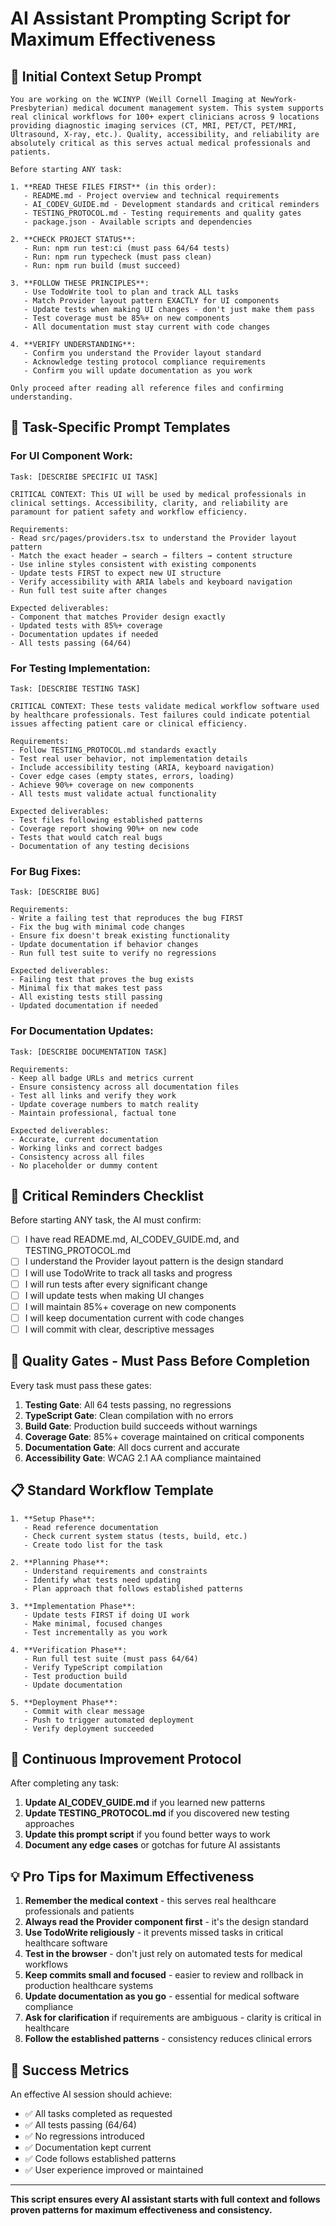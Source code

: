 # AI Assistant Prompting Script for Maximum Effectiveness

## 🎯 **Initial Context Setup Prompt**

```
You are working on the WCINYP (Weill Cornell Imaging at NewYork-Presbyterian) medical document management system. This system supports real clinical workflows for 100+ expert clinicians across 9 locations providing diagnostic imaging services (CT, MRI, PET/CT, PET/MRI, Ultrasound, X-ray, etc.). Quality, accessibility, and reliability are absolutely critical as this serves actual medical professionals and patients.

Before starting ANY task:

1. **READ THESE FILES FIRST** (in this order):
   - README.md - Project overview and technical requirements
   - AI_CODEV_GUIDE.md - Development standards and critical reminders  
   - TESTING_PROTOCOL.md - Testing requirements and quality gates
   - package.json - Available scripts and dependencies

2. **CHECK PROJECT STATUS**:
   - Run: npm run test:ci (must pass 64/64 tests)
   - Run: npm run typecheck (must pass clean)
   - Run: npm run build (must succeed)

3. **FOLLOW THESE PRINCIPLES**:
   - Use TodoWrite tool to plan and track ALL tasks
   - Match Provider layout pattern EXACTLY for UI components
   - Update tests when making UI changes - don't just make them pass
   - Test coverage must be 85%+ on new components
   - All documentation must stay current with code changes

4. **VERIFY UNDERSTANDING**:
   - Confirm you understand the Provider layout standard
   - Acknowledge testing protocol compliance requirements
   - Confirm you will update documentation as you work

Only proceed after reading all reference files and confirming understanding.
```

## 🔧 **Task-Specific Prompt Templates**

### **For UI Component Work:**
```
Task: [DESCRIBE SPECIFIC UI TASK]

CRITICAL CONTEXT: This UI will be used by medical professionals in clinical settings. Accessibility, clarity, and reliability are paramount for patient safety and workflow efficiency.

Requirements:
- Read src/pages/providers.tsx to understand the Provider layout pattern
- Match the exact header → search → filters → content structure
- Use inline styles consistent with existing components
- Update tests FIRST to expect new UI structure
- Verify accessibility with ARIA labels and keyboard navigation
- Run full test suite after changes

Expected deliverables:
- Component that matches Provider design exactly
- Updated tests with 85%+ coverage
- Documentation updates if needed
- All tests passing (64/64)
```

### **For Testing Implementation:**
```
Task: [DESCRIBE TESTING TASK]

CRITICAL CONTEXT: These tests validate medical workflow software used by healthcare professionals. Test failures could indicate potential issues affecting patient care or clinical efficiency.

Requirements:
- Follow TESTING_PROTOCOL.md standards exactly
- Test real user behavior, not implementation details
- Include accessibility testing (ARIA, keyboard navigation)
- Cover edge cases (empty states, errors, loading)
- Achieve 90%+ coverage on new components
- All tests must validate actual functionality

Expected deliverables:
- Test files following established patterns
- Coverage report showing 90%+ on new code
- Tests that would catch real bugs
- Documentation of any testing decisions
```

### **For Bug Fixes:**
```
Task: [DESCRIBE BUG]

Requirements:
- Write a failing test that reproduces the bug FIRST
- Fix the bug with minimal code changes
- Ensure fix doesn't break existing functionality
- Update documentation if behavior changes
- Run full test suite to verify no regressions

Expected deliverables:
- Failing test that proves the bug exists
- Minimal fix that makes test pass
- All existing tests still passing
- Updated documentation if needed
```

### **For Documentation Updates:**
```
Task: [DESCRIBE DOCUMENTATION TASK]

Requirements:
- Keep all badge URLs and metrics current
- Ensure consistency across all documentation files
- Test all links and verify they work
- Update coverage numbers to match reality
- Maintain professional, factual tone

Expected deliverables:
- Accurate, current documentation
- Working links and correct badges
- Consistency across all files
- No placeholder or dummy content
```

## 🚨 **Critical Reminders Checklist**

Before starting ANY task, the AI must confirm:

- [ ] I have read README.md, AI_CODEV_GUIDE.md, and TESTING_PROTOCOL.md
- [ ] I understand the Provider layout pattern is the design standard
- [ ] I will use TodoWrite to track all tasks and progress
- [ ] I will run tests after every significant change
- [ ] I will update tests when making UI changes
- [ ] I will maintain 85%+ coverage on new components
- [ ] I will keep documentation current with code changes
- [ ] I will commit with clear, descriptive messages

## 🎪 **Quality Gates - Must Pass Before Completion**

Every task must pass these gates:

1. **Testing Gate**: All 64 tests passing, no regressions
2. **TypeScript Gate**: Clean compilation with no errors
3. **Build Gate**: Production build succeeds without warnings
4. **Coverage Gate**: 85%+ coverage maintained on critical components
5. **Documentation Gate**: All docs current and accurate
6. **Accessibility Gate**: WCAG 2.1 AA compliance maintained

## 📋 **Standard Workflow Template**

```
1. **Setup Phase**:
   - Read reference documentation
   - Check current system status (tests, build, etc.)
   - Create todo list for the task

2. **Planning Phase**:
   - Understand requirements and constraints
   - Identify what tests need updating
   - Plan approach that follows established patterns

3. **Implementation Phase**:
   - Update tests FIRST if doing UI work
   - Make minimal, focused changes
   - Test incrementally as you work

4. **Verification Phase**:
   - Run full test suite (must pass 64/64)
   - Verify TypeScript compilation
   - Test production build
   - Update documentation

5. **Deployment Phase**:
   - Commit with clear message
   - Push to trigger automated deployment
   - Verify deployment succeeded
```

## 🔄 **Continuous Improvement Protocol**

After completing any task:

1. **Update AI_CODEV_GUIDE.md** if you learned new patterns
2. **Update TESTING_PROTOCOL.md** if you discovered new testing approaches
3. **Update this prompt script** if you found better ways to work
4. **Document any edge cases** or gotchas for future AI assistants

## 💡 **Pro Tips for Maximum Effectiveness**

1. **Remember the medical context** - this serves real healthcare professionals and patients
2. **Always read the Provider component first** - it's the design standard
3. **Use TodoWrite religiously** - it prevents missed tasks in critical healthcare software
4. **Test in the browser** - don't just rely on automated tests for medical workflows
5. **Keep commits small and focused** - easier to review and rollback in production healthcare systems
6. **Update documentation as you go** - essential for medical software compliance
7. **Ask for clarification** if requirements are ambiguous - clarity is critical in healthcare
8. **Follow the established patterns** - consistency reduces clinical errors

## 🎯 **Success Metrics**

An effective AI session should achieve:
- ✅ All tasks completed as requested
- ✅ All tests passing (64/64)
- ✅ No regressions introduced
- ✅ Documentation kept current
- ✅ Code follows established patterns
- ✅ User experience improved or maintained

---

**This script ensures every AI assistant starts with full context and follows proven patterns for maximum effectiveness and consistency.**